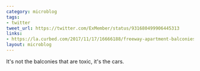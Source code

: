 ```yaml
---
category: microblog
tags:
- twitter
tweet_url: https://twitter.com/ExMember/status/931680499906445313
links:
- https://la.curbed.com/2017/11/17/16666188/freeway-apartment-balconies-planning-commission
layout: microblog
---
```

It's not the balconies that are toxic, it's the cars.
